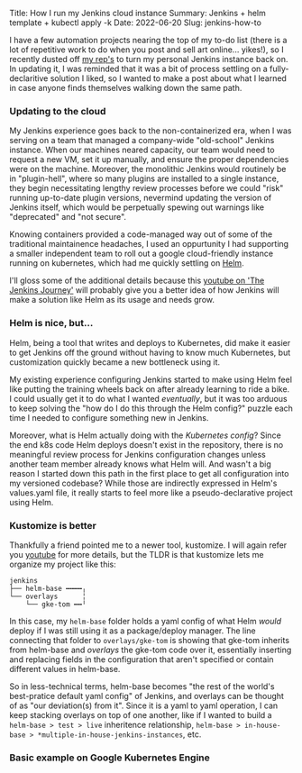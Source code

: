 Title: How I run my Jenkins cloud instance
Summary: Jenkins + helm template + kubectl apply -k
Date: 2022-06-20
Slug: jenkins-how-to

I have a few automation projects nearing the top of my to-do list
(there is a lot of repetitive work to do when you post and sell art online... yikes!),
so I recently dusted off [my rep's](https://github.com/exvertus/jenkins) to turn my personal Jenkins instance back on.
In updating it, I was reminded that it was a bit of process settling on a fully-declaritive solution I liked,
so I wanted to make a post about what I learned in case anyone finds themselves walking down the same path.

### Updating to the cloud

My Jenkins experience goes back to the non-containerized era,
when I was serving on a team that managed a company-wide "old-school" Jenkins instance.
When our machines neared capacity, our team would need to request a new VM, set it up manually, 
and ensure the proper dependencies were on the machine.
Moreover, the monolithic Jenkins would routinely be in "plugin-hell",
where so many plugins are installed to a single instance, they begin
necessitating lengthy review processes before we could "risk" running up-to-date plugin versions, nevermind updating the version of Jenkins itself, which would be perpetually spewing out warnings like "deprecated" and "not secure".

Knowing containers provided a code-managed way out of some of the 
traditional maintainence headaches, I used an oppurtunity I had supporting a smaller independent team to roll out a google cloud-friendly instance running on kubernetes, which had me quickly settling on [Helm](https://helm.sh/).

I'll gloss some of the additional details because this [youtube on 'The Jenkins Journey'](https://www.youtube.com/watch?v=IDoRWieTcMc&t=213s) will probably give you a better idea of how Jenkins will make a solution like Helm as its usage and needs grow.

### Helm is nice, but...

Helm, being a tool that writes and deploys to Kubernetes,
did make it easier to get Jenkins off the ground without having to know much Kubernetes, but customization quickly became a new bottleneck using it.

My existing experience configuring Jenkins started to make using Helm feel like putting the training wheels back on after already learning to ride a bike.
I could usually get it to do what I wanted *eventually*,
but it was too arduous to keep solving the "how do I do this through the Helm config?"
puzzle each time I needed to configure something new in Jenkins.

Moreover, what is Helm actually doing with the *Kubernetes config*?
Since the end k8s code Helm deploys doesn't exist in the repository,
there is no meaningful review process for Jenkins configuration 
changes unless another team member already knows what Helm will.
And wasn't a big reason I started down this path in the first place to
get all configuration into my versioned codebase?
While those are indirectly expressed in Helm's values.yaml file,
it really starts to feel more like a pseudo-declarative project using Helm.

### Kustomize is better

Thankfully a friend pointed me to a newer tool, kustomize.
I will again refer you [youtube](https://www.youtube.com/watch?v=WWJDbHo-OeY) for more details, 
but the TLDR is that kustomize lets me organize my project like this:
```
jenkins
├── helm-base ╍╍╍╍╷
└── overlays      ╎
    └── gke-tom ╍╍╵
```
In this case, my `helm-base` folder holds a yaml config of what Helm
*would* deploy if I was still using it as a package/deploy manager.
The line connecting that folder to `overlays/gke-tom` is showing that
gke-tom inherits from helm-base and *overlays* the gke-tom code over it,
essentially inserting and replacing fields in the configuration that
aren't specified or contain different values in helm-base.

So in less-technical terms, helm-base becomes "the rest of the world's best-pratice default yaml config" of Jenkins, and overlays can be thought of as "our deviation(s) from it". Since it is a yaml to yaml operation, I can keep stacking overlays on top of one another, like if I wanted to build a `helm-base > test > live` inheritence relationship, 
`helm-base > in-house-base > *multiple-in-house-jenkins-instances`, etc.

### Basic example on Google Kubernetes Engine
